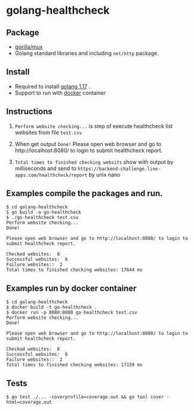 # golang-healthcheck

## Package
* [gorilla/mux](https://github.com/gorilla/mux)
* Golang standard libraries and including `net/http` package.

## Install
 * Required to install [golang 1.17](https://golang.org/dl/) .
 * Support to run with [docker](https://www.docker.com/products/docker-desktop) container 

## Instructions
1. `Perform website checking...` is step of execute healthcheck list websites from file `test.csv`

2. When get output `Done!` Please open web browser and go to http://localhost:8080/ to login to submit healthcheck report.
3. `Total times to finished checking websits` show with output by milliseconds and send to `https://backend-challenge.line-apps.com/healthcheck/report` by unix nano


## Examples compile the packages and run.

```
$ cd golang-healthcheck
$ go build -o go-healthcheck 
$ ./go-healthcheck test.csv 
Perform website checking...
Done!

Please open web browser and go to http://localhost:8080/ to login to submit healthcheck report.

Checked websites:  8
Successful websites:  6
Failure websites::  2
Total times to finished checking websites: 17644 ms
```

## Examples run by docker container
```
$ cd golang-healthcheck
$ docker build -t go-healthcheck .
$ docker run -p 8080:8080 go-healthcheck test.csv
Perform website checking...
Done!

Please open web browser and go to http://localhost:8080/ to login to submit healthcheck report.

Checked websites:  8
Successful websites:  6
Failure websites::  2
Total times to finished checking websites: 17159 ms

```

## Tests
```
$ go test ./... -coverprofile=coverage.out && go tool cover -html=coverage.out
```